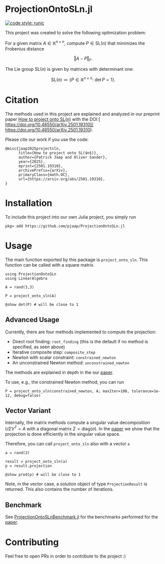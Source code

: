 # ProjectionOntoSLn.jl
[![code style: runic](https://img.shields.io/badge/code_style-%E1%9A%B1%E1%9A%A2%E1%9A%BE%E1%9B%81%E1%9A%B2-black)](https://github.com/fredrikekre/Runic.jl)

This project was created to solve the following optimization problem:

For a given matrix $A \in \mathbb R^{n \times n}$, compute $P \in \textrm{SL}(n)$ that minimizes the Frobenius distance
```math
\Vert A - P \Vert_F.
```
The Lie group $\textrm{SL}(n)$ is given by matrices with determinant one:

```math
\textrm{SL}(n) \coloneqq \{ P \in \mathbb R^{n\times n}:\ \det P = 1\}.

```

# Citation

The methods used in this project are explained and analyzed in our preprint paper [How to project onto SL(n)](https://arxiv.org/abs/2501.19310) with the DOI [
https://doi.org/10.48550/arXiv.2501.19310](
https://doi.org/10.48550/arXiv.2501.19310).

Please cite our work if you use the code:

```
@misc{jaap2025projectsln,
      title={How to project onto SL($n$)},
      author={Patrick Jaap and Oliver Sander},
      year={2025},
      eprint={2501.19310},
      archivePrefix={arXiv},
      primaryClass={math.OC},
      url={https://arxiv.org/abs/2501.19310},
}
```

# Installation

To include this project into our own Julia project, you simply run
```
pkg> add https://github.com/pjaap/ProjectionOntoSLn.jl
```

# Usage

The main function exported by this package is `project_onto_sln`.
This function can be called with a square matrix.

```
using ProjectionOntoSLn
using LinearAlgebra

A = rand(3,3)

P = project_onto_sln(A)

@show det(P) # will be close to 1
```

## Advanced Usage

Currently, there are four methods implemented to compute the projection:
- Direct root finding: `root_finding` (this is the default if no method is specified, as seen above)
- Iterative composite step: `composite_step`
- Newton with scalar constraint: `constrained_newton`
- An unconstrained Newton method: `unconstrained_newton`

The methods are explained in depth in the our [paper](https://arxiv.org/abs/2501.19310).

To use, e.g., the constrained Newton method, you can run

```
P = project_onto_sln(constrained_newton, A; maxIter=100, tolerance=1e-12, debug=false)
```


## Vector Variant

Internally, the matrix methods compute a singular value decomposition $U \Sigma V^T = A$ with a diagonal matrix $\Sigma = \textrm{diag}(\sigma)$.
In the [paper](https://arxiv.org/abs/2501) we show that the projection is done efficiently in the singular value space.

Therefore, you can call `project_onto_sln` also with a vector `a`

```
a = rand(3)

result = project_onto_sln(a)
p = result.projection

@show prod(p) # will be close to 1
```

Note, in the vector case, a solution object of type `ProjectionResult` is returned.
This also contains the number of iterations.

## Benchmark

See [ProjectionOntoSLnBenchmark.jl](https://github.com/pjaap/ProjectionOntoSLnBenchmark.jl/) for the benchmarks performed for the [paper](https://arxiv.org/abs/2501.19310).

# Contributing

Feel free to open PRs in order to contribute to the project :)
